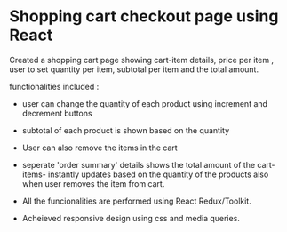 # Shopping cart checkout page using React

Created a shopping cart page showing cart-item details, price per item , user to set quantity per item, subtotal per item and the total amount.

functionalities included :
- user can change the quantity of each product using increment and decrement buttons
- subtotal of each product is shown based on the quantity
- User can also remove the items in the cart
- seperate 'order summary' details shows the total amount of the cart-items- instantly updates based on the quantity of the products also when user removes the item from cart.

- All the funcionalities are performed using React Redux/Toolkit.
- Acheieved responsive design using css and media queries.



